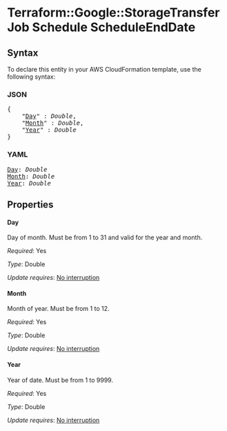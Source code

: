 # Terraform::Google::StorageTransferJob Schedule ScheduleEndDate

## Syntax

To declare this entity in your AWS CloudFormation template, use the following syntax:

### JSON

<pre>
{
    "<a href="#day" title="Day">Day</a>" : <i>Double</i>,
    "<a href="#month" title="Month">Month</a>" : <i>Double</i>,
    "<a href="#year" title="Year">Year</a>" : <i>Double</i>
}
</pre>

### YAML

<pre>
<a href="#day" title="Day">Day</a>: <i>Double</i>
<a href="#month" title="Month">Month</a>: <i>Double</i>
<a href="#year" title="Year">Year</a>: <i>Double</i>
</pre>

## Properties

#### Day

Day of month. Must be from 1 to 31 and valid for the year and month.

_Required_: Yes

_Type_: Double

_Update requires_: [No interruption](https://docs.aws.amazon.com/AWSCloudFormation/latest/UserGuide/using-cfn-updating-stacks-update-behaviors.html#update-no-interrupt)

#### Month

Month of year. Must be from 1 to 12.

_Required_: Yes

_Type_: Double

_Update requires_: [No interruption](https://docs.aws.amazon.com/AWSCloudFormation/latest/UserGuide/using-cfn-updating-stacks-update-behaviors.html#update-no-interrupt)

#### Year

Year of date. Must be from 1 to 9999.

_Required_: Yes

_Type_: Double

_Update requires_: [No interruption](https://docs.aws.amazon.com/AWSCloudFormation/latest/UserGuide/using-cfn-updating-stacks-update-behaviors.html#update-no-interrupt)

